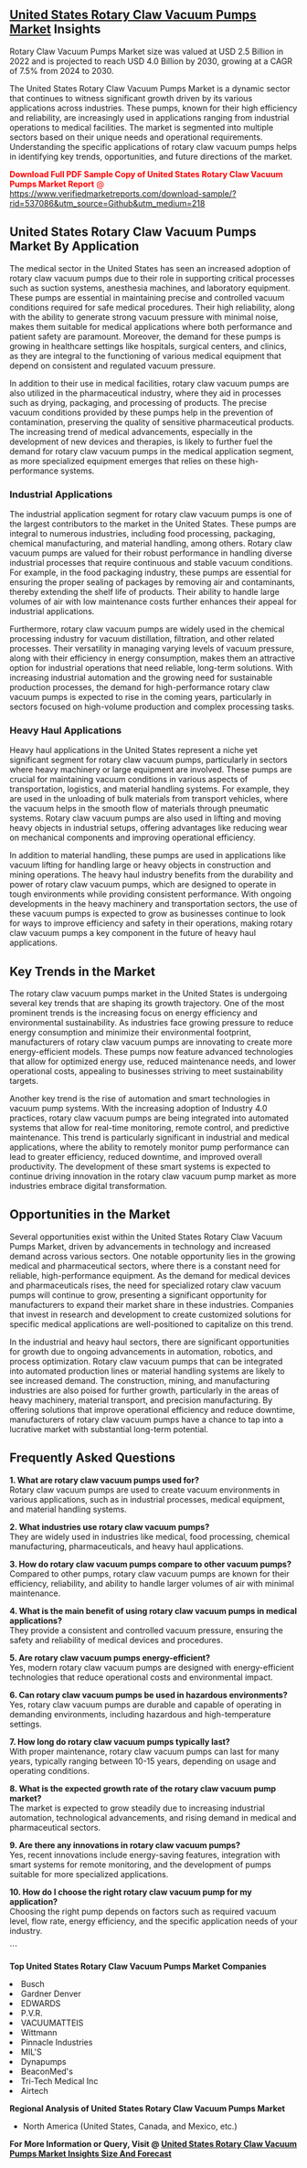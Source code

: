 <h2><a href="https://www.verifiedmarketreports.com/download-sample/?rid=537086&amp;utm_source=Github&amp;utm_medium=218" target="_blank">United States Rotary Claw Vacuum Pumps Market</a> Insights</h2><p>Rotary Claw Vacuum Pumps Market size was valued at USD 2.5 Billion in 2022 and is projected to reach USD 4.0 Billion by 2030, growing at a CAGR of 7.5% from 2024 to 2030.</p><p> <p>The United States Rotary Claw Vacuum Pumps Market is a dynamic sector that continues to witness significant growth driven by its various applications across industries. These pumps, known for their high efficiency and reliability, are increasingly used in applications ranging from industrial operations to medical facilities. The market is segmented into multiple sectors based on their unique needs and operational requirements. Understanding the specific applications of rotary claw vacuum pumps helps in identifying key trends, opportunities, and future directions of the market. <p><span class=""><span style="color: #ff0000;"><strong>Download Full PDF Sample Copy of United States Rotary Claw Vacuum Pumps Market Report</strong> @ </span><a href="https://www.verifiedmarketreports.com/download-sample/?rid=537086&amp;utm_source=Github&amp;utm_medium=218" target="_blank">https://www.verifiedmarketreports.com/download-sample/?rid=537086&amp;utm_source=Github&amp;utm_medium=218</a></span></p></p> <h2>United States Rotary Claw Vacuum Pumps Market By Application</h2> <p>The medical sector in the United States has seen an increased adoption of rotary claw vacuum pumps due to their role in supporting critical processes such as suction systems, anesthesia machines, and laboratory equipment. These pumps are essential in maintaining precise and controlled vacuum conditions required for safe medical procedures. Their high reliability, along with the ability to generate strong vacuum pressure with minimal noise, makes them suitable for medical applications where both performance and patient safety are paramount. Moreover, the demand for these pumps is growing in healthcare settings like hospitals, surgical centers, and clinics, as they are integral to the functioning of various medical equipment that depend on consistent and regulated vacuum pressure.</p> <p>In addition to their use in medical facilities, rotary claw vacuum pumps are also utilized in the pharmaceutical industry, where they aid in processes such as drying, packaging, and processing of products. The precise vacuum conditions provided by these pumps help in the prevention of contamination, preserving the quality of sensitive pharmaceutical products. The increasing trend of medical advancements, especially in the development of new devices and therapies, is likely to further fuel the demand for rotary claw vacuum pumps in the medical application segment, as more specialized equipment emerges that relies on these high-performance systems.</p> <h3>Industrial Applications</h3> <p>The industrial application segment for rotary claw vacuum pumps is one of the largest contributors to the market in the United States. These pumps are integral to numerous industries, including food processing, packaging, chemical manufacturing, and material handling, among others. Rotary claw vacuum pumps are valued for their robust performance in handling diverse industrial processes that require continuous and stable vacuum conditions. For example, in the food packaging industry, these pumps are essential for ensuring the proper sealing of packages by removing air and contaminants, thereby extending the shelf life of products. Their ability to handle large volumes of air with low maintenance costs further enhances their appeal for industrial applications.</p> <p>Furthermore, rotary claw vacuum pumps are widely used in the chemical processing industry for vacuum distillation, filtration, and other related processes. Their versatility in managing varying levels of vacuum pressure, along with their efficiency in energy consumption, makes them an attractive option for industrial operations that need reliable, long-term solutions. With increasing industrial automation and the growing need for sustainable production processes, the demand for high-performance rotary claw vacuum pumps is expected to rise in the coming years, particularly in sectors focused on high-volume production and complex processing tasks.</p> <h3>Heavy Haul Applications</h3> <p>Heavy haul applications in the United States represent a niche yet significant segment for rotary claw vacuum pumps, particularly in sectors where heavy machinery or large equipment are involved. These pumps are crucial for maintaining vacuum conditions in various aspects of transportation, logistics, and material handling systems. For example, they are used in the unloading of bulk materials from transport vehicles, where the vacuum helps in the smooth flow of materials through pneumatic systems. Rotary claw vacuum pumps are also used in lifting and moving heavy objects in industrial setups, offering advantages like reducing wear on mechanical components and improving operational efficiency.</p> <p>In addition to material handling, these pumps are used in applications like vacuum lifting for handling large or heavy objects in construction and mining operations. The heavy haul industry benefits from the durability and power of rotary claw vacuum pumps, which are designed to operate in tough environments while providing consistent performance. With ongoing developments in the heavy machinery and transportation sectors, the use of these vacuum pumps is expected to grow as businesses continue to look for ways to improve efficiency and safety in their operations, making rotary claw vacuum pumps a key component in the future of heavy haul applications.</p> <h2>Key Trends in the Market</h2> <p>The rotary claw vacuum pumps market in the United States is undergoing several key trends that are shaping its growth trajectory. One of the most prominent trends is the increasing focus on energy efficiency and environmental sustainability. As industries face growing pressure to reduce energy consumption and minimize their environmental footprint, manufacturers of rotary claw vacuum pumps are innovating to create more energy-efficient models. These pumps now feature advanced technologies that allow for optimized energy use, reduced maintenance needs, and lower operational costs, appealing to businesses striving to meet sustainability targets.</p> <p>Another key trend is the rise of automation and smart technologies in vacuum pump systems. With the increasing adoption of Industry 4.0 practices, rotary claw vacuum pumps are being integrated into automated systems that allow for real-time monitoring, remote control, and predictive maintenance. This trend is particularly significant in industrial and medical applications, where the ability to remotely monitor pump performance can lead to greater efficiency, reduced downtime, and improved overall productivity. The development of these smart systems is expected to continue driving innovation in the rotary claw vacuum pump market as more industries embrace digital transformation.</p> <h2>Opportunities in the Market</h2> <p>Several opportunities exist within the United States Rotary Claw Vacuum Pumps Market, driven by advancements in technology and increased demand across various sectors. One notable opportunity lies in the growing medical and pharmaceutical sectors, where there is a constant need for reliable, high-performance equipment. As the demand for medical devices and pharmaceuticals rises, the need for specialized rotary claw vacuum pumps will continue to grow, presenting a significant opportunity for manufacturers to expand their market share in these industries. Companies that invest in research and development to create customized solutions for specific medical applications are well-positioned to capitalize on this trend.</p> <p>In the industrial and heavy haul sectors, there are significant opportunities for growth due to ongoing advancements in automation, robotics, and process optimization. Rotary claw vacuum pumps that can be integrated into automated production lines or material handling systems are likely to see increased demand. The construction, mining, and manufacturing industries are also poised for further growth, particularly in the areas of heavy machinery, material transport, and precision manufacturing. By offering solutions that improve operational efficiency and reduce downtime, manufacturers of rotary claw vacuum pumps have a chance to tap into a lucrative market with substantial long-term potential.</p> <h2>Frequently Asked Questions</h2> <p><b>1. What are rotary claw vacuum pumps used for?</b><br>Rotary claw vacuum pumps are used to create vacuum environments in various applications, such as in industrial processes, medical equipment, and material handling systems.</p> <p><b>2. What industries use rotary claw vacuum pumps?</b><br>They are widely used in industries like medical, food processing, chemical manufacturing, pharmaceuticals, and heavy haul applications.</p> <p><b>3. How do rotary claw vacuum pumps compare to other vacuum pumps?</b><br>Compared to other pumps, rotary claw vacuum pumps are known for their efficiency, reliability, and ability to handle larger volumes of air with minimal maintenance.</p> <p><b>4. What is the main benefit of using rotary claw vacuum pumps in medical applications?</b><br>They provide a consistent and controlled vacuum pressure, ensuring the safety and reliability of medical devices and procedures.</p> <p><b>5. Are rotary claw vacuum pumps energy-efficient?</b><br>Yes, modern rotary claw vacuum pumps are designed with energy-efficient technologies that reduce operational costs and environmental impact.</p> <p><b>6. Can rotary claw vacuum pumps be used in hazardous environments?</b><br>Yes, rotary claw vacuum pumps are durable and capable of operating in demanding environments, including hazardous and high-temperature settings.</p> <p><b>7. How long do rotary claw vacuum pumps typically last?</b><br>With proper maintenance, rotary claw vacuum pumps can last for many years, typically ranging between 10-15 years, depending on usage and operating conditions.</p> <p><b>8. What is the expected growth rate of the rotary claw vacuum pump market?</b><br>The market is expected to grow steadily due to increasing industrial automation, technological advancements, and rising demand in medical and pharmaceutical sectors.</p> <p><b>9. Are there any innovations in rotary claw vacuum pumps?</b><br>Yes, recent innovations include energy-saving features, integration with smart systems for remote monitoring, and the development of pumps suitable for more specialized applications.</p> <p><b>10. How do I choose the right rotary claw vacuum pump for my application?</b><br>Choosing the right pump depends on factors such as required vacuum level, flow rate, energy efficiency, and the specific application needs of your industry.</p> ```</p><p><strong>Top United States Rotary Claw Vacuum Pumps Market Companies</strong></p><div data-test-id=""><p><li>Busch</li><li> Gardner Denver</li><li> EDWARDS</li><li> P.V.R.</li><li> VACUUMATTEIS</li><li> Wittmann</li><li> Pinnacle Industries</li><li> MIL'S</li><li> Dynapumps</li><li> BeaconMed's</li><li> Tri-Tech Medical Inc</li><li> Airtech</li></p><div><strong>Regional Analysis of&nbsp;United States Rotary Claw Vacuum Pumps Market</strong></div><ul><li dir="ltr"><p dir="ltr">North America&nbsp;(United States, Canada, and Mexico, etc.)</p></li></ul><p><strong>For More Information or Query, Visit @&nbsp;</strong><strong><a href="https://www.verifiedmarketreports.com/product/rotary-claw-vacuum-pumps-market-size-and-forecast/?utm_source=Github&amp;utm_medium=218" target="_blank">United States Rotary Claw Vacuum Pumps Market Insights Size And Forecast</a></strong></p></div>
